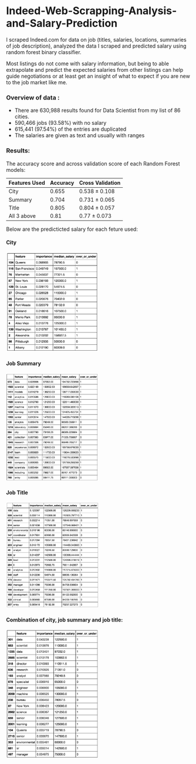 # Indeed-Web-Scrapping-Analysis-and-Salary-Prediction
I scraped Indeed.com for data on job (titles, salaries, locations, summaries of job description), analyzed the data I scraped and predicted salary using random forest binary classifier.

Most listings do not come with salary information, but being to able extrapolate and predict the expected salaries from other listings can help guide negotiations or at least get an insight of what to expect if you are new to the job market like me. 

### Overview of data :
* There are 630,988 results found for Data Scientist from my list of 86 cities. 
* 590,466 jobs (93.58%) with no salary
* 615,441 (97.54%) of the entries are duplicated
* The salaries are given as text and usually with ranges

### Results:
The accuracy score and across validation score of each Random Forest models:

|Features Used|Accuracy|Cross Validation|
|------|------|------|
|City|0.655|0.538 ± 0.108|
|Summary|0.704|0.731 ± 0.065|
|Title|0.805|0.804 ± 0.057|
|All 3 above|0.81|0.77 ± 0.073|

Below are the predicticted salary for each feture used:

#### City

<img src="./images/city.png" width="50%">

#### Job Summary

<img src="./images/summary.png" width="50%">

#### Job Title

<img src="./images/title.png" width="50%">

#### Combination of city, job summary and job title:

<img src="./images/combination.png" width="50%">


